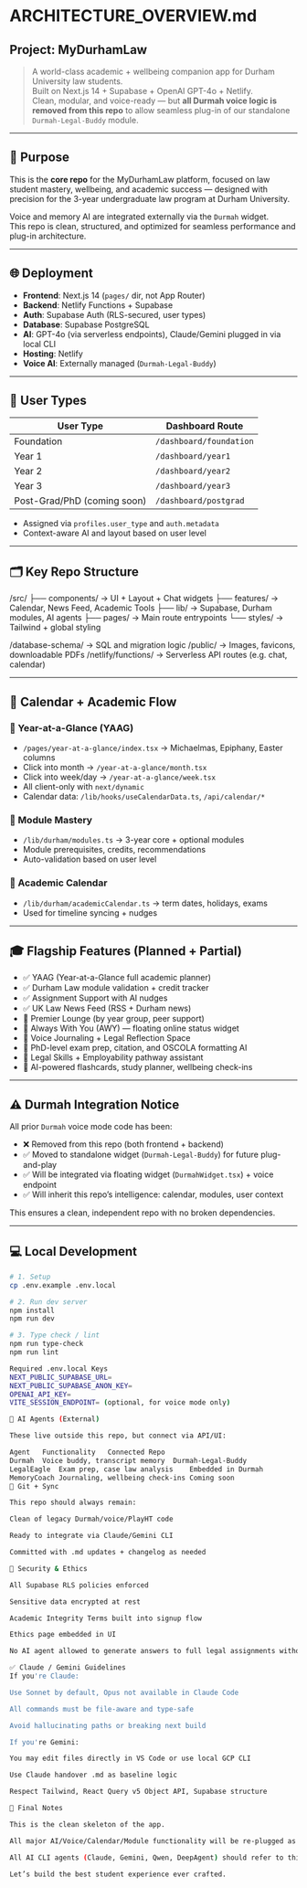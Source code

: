 # ARCHITECTURE_OVERVIEW.md

## Project: MyDurhamLaw

> A world-class academic + wellbeing companion app for Durham University law students.  
> Built on Next.js 14 + Supabase + OpenAI GPT-4o + Netlify.  
> Clean, modular, and voice-ready — but **all Durmah voice logic is removed from this repo** to allow seamless plug-in of our standalone `Durmah-Legal-Buddy` module.

---

## 🧠 Purpose

This is the **core repo** for the MyDurhamLaw platform, focused on law student mastery, wellbeing, and academic success — designed with precision for the 3-year undergraduate law program at Durham University.  

Voice and memory AI are integrated externally via the `Durmah` widget.  
This repo is clean, structured, and optimized for seamless performance and plug-in architecture.

---

## 🌐 Deployment

- **Frontend**: Next.js 14 (`pages/` dir, not App Router)
- **Backend**: Netlify Functions + Supabase
- **Auth**: Supabase Auth (RLS-secured, user types)
- **Database**: Supabase PostgreSQL
- **AI**: GPT-4o (via serverless endpoints), Claude/Gemini plugged in via local CLI
- **Hosting**: Netlify
- **Voice AI**: Externally managed (`Durmah-Legal-Buddy`)

---

## 🧩 User Types

| User Type         | Dashboard Route         |
|------------------|-------------------------|
| Foundation       | `/dashboard/foundation` |
| Year 1           | `/dashboard/year1`      |
| Year 2           | `/dashboard/year2`      |
| Year 3           | `/dashboard/year3`      |
| Post-Grad/PhD (coming soon)| `/dashboard/postgrad`        |

- Assigned via `profiles.user_type` and `auth.metadata`
- Context-aware AI and layout based on user level

---

## 🗂️ Key Repo Structure

/src/
├── components/ → UI + Layout + Chat widgets
├── features/ → Calendar, News Feed, Academic Tools
├── lib/ → Supabase, Durham modules, AI agents
├── pages/ → Main route entrypoints
└── styles/ → Tailwind + global styling

/database-schema/ → SQL and migration logic
/public/ → Images, favicons, downloadable PDFs
/netlify/functions/ → Serverless API routes (e.g. chat, calendar)


---

## 📅 Calendar + Academic Flow

### 🧭 Year-at-a-Glance (YAAG)
- `/pages/year-at-a-glance/index.tsx` → Michaelmas, Epiphany, Easter columns
- Click into month → `/year-at-a-glance/month.tsx`
- Click into week/day → `/year-at-a-glance/week.tsx`
- All client-only with `next/dynamic`
- Calendar data: `/lib/hooks/useCalendarData.ts`, `/api/calendar/*`

### 📘 Module Mastery
- `/lib/durham/modules.ts` → 3-year core + optional modules
- Module prerequisites, credits, recommendations
- Auto-validation based on user level

### 🧭 Academic Calendar
- `/lib/durham/academicCalendar.ts` → term dates, holidays, exams
- Used for timeline syncing + nudges

---

## 🎓 Flagship Features (Planned + Partial)

- ✅ YAAG (Year-at-a-Glance full academic planner)
- ✅ Durham Law module validation + credit tracker
- ✅ Assignment Support with AI nudges
- ✅ UK Law News Feed (RSS + Durham news)
- 🔄 Premier Lounge (by year group, peer support)
- 🔄 Always With You (AWY) — floating online status widget
- 🔄 Voice Journaling + Legal Reflection Space
- 🔄 PhD-level exam prep, citation, and OSCOLA formatting AI
- 🔄 Legal Skills + Employability pathway assistant
- 🔄 AI-powered flashcards, study planner, wellbeing check-ins

---

## ⚠️ Durmah Integration Notice

All prior `Durmah` voice mode code has been:
- ❌ Removed from this repo (both frontend + backend)
- ✅ Moved to standalone widget (`Durmah-Legal-Buddy`) for future plug-and-play
- ✅ Will be integrated via floating widget (`DurmahWidget.tsx`) + voice endpoint
- ✅ Will inherit this repo’s intelligence: calendar, modules, user context

This ensures a clean, independent repo with no broken dependencies.

---

## 💻 Local Development

```bash
# 1. Setup
cp .env.example .env.local

# 2. Run dev server
npm install
npm run dev

# 3. Type check / lint
npm run type-check
npm run lint

Required .env.local Keys
NEXT_PUBLIC_SUPABASE_URL=
NEXT_PUBLIC_SUPABASE_ANON_KEY=
OPENAI_API_KEY=
VITE_SESSION_ENDPOINT= (optional, for voice mode only)

🤖 AI Agents (External)

These live outside this repo, but connect via API/UI:

Agent	Functionality	Connected Repo
Durmah	Voice buddy, transcript memory	Durmah-Legal-Buddy
LegalEagle	Exam prep, case law analysis	Embedded in Durmah
MemoryCoach	Journaling, wellbeing check-ins	Coming soon
📜 Git + Sync

This repo should always remain:

Clean of legacy Durmah/voice/PlayHT code

Ready to integrate via Claude/Gemini CLI

Committed with .md updates + changelog as needed

🔐 Security & Ethics

All Supabase RLS policies enforced

Sensitive data encrypted at rest

Academic Integrity Terms built into signup flow

Ethics page embedded in UI

No AI agent allowed to generate answers to full legal assignments without disclaimer + student prompt

✅ Claude / Gemini Guidelines
If you're Claude:

Use Sonnet by default, Opus not available in Claude Code

All commands must be file-aware and type-safe

Avoid hallucinating paths or breaking next build

If you're Gemini:

You may edit files directly in VS Code or use local GCP CLI

Use Claude handover .md as baseline logic

Respect Tailwind, React Query v5 Object API, Supabase structure

🔁 Final Notes

This is the clean skeleton of the app.

All major AI/Voice/Calendar/Module functionality will be re-plugged as standalone components — letting this repo remain stable and version-controlled with zero bloat.

All AI CLI agents (Claude, Gemini, Qwen, DeepAgent) should refer to this file before any action.

Let’s build the best student experience ever crafted.